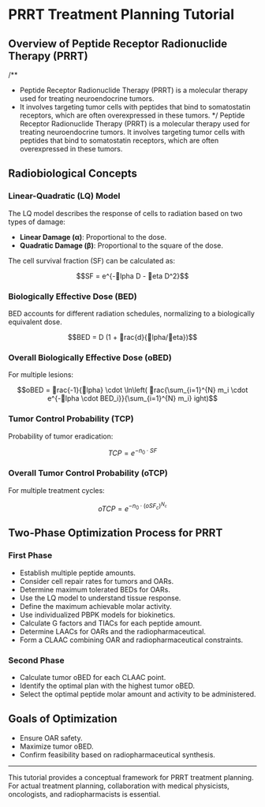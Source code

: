 
# PRRT Treatment Planning Tutorial

## Overview of Peptide Receptor Radionuclide Therapy (PRRT)

/**
 * Peptide Receptor Radionuclide Therapy (PRRT) is a molecular therapy used for treating neuroendocrine tumors.
 * It involves targeting tumor cells with peptides that bind to somatostatin receptors, which are often overexpressed in these tumors.
 */
Peptide Receptor Radionuclide Therapy (PRRT) is a molecular therapy used for treating neuroendocrine tumors. It involves targeting tumor cells with peptides that bind to somatostatin receptors, which are often overexpressed in these tumors.

## Radiobiological Concepts

### Linear-Quadratic (LQ) Model

The LQ model describes the response of cells to radiation based on two types of damage:

- **Linear Damage (α)**: Proportional to the dose.
- **Quadratic Damage (β)**: Proportional to the square of the dose.

The cell survival fraction (SF) can be calculated as:

```math
SF = e^{-lpha D - eta D^2}
```

### Biologically Effective Dose (BED)

BED accounts for different radiation schedules, normalizing to a biologically equivalent dose.

```math
BED = D (1 + rac{d}{lpha/eta})
```

### Overall Biologically Effective Dose (oBED)

For multiple lesions:

```math
oBED = rac{-1}{lpha} \cdot \ln\left( rac{\sum_{i=1}^{N} m_i \cdot e^{-lpha \cdot BED_i}}{\sum_{i=1}^{N} m_i} 
ight)
```

### Tumor Control Probability (TCP)

Probability of tumor eradication:

```math
TCP = e^{-n_0 \cdot SF}
```

### Overall Tumor Control Probability (oTCP)

For multiple treatment cycles:

```math
oTCP = e^{-n_0 \cdot (oSF_c)^{N_c}}
```

## Two-Phase Optimization Process for PRRT

### First Phase

- Establish multiple peptide amounts.
- Consider cell repair rates for tumors and OARs.
- Determine maximum tolerated BEDs for OARs.
- Use the LQ model to understand tissue response.
- Define the maximum achievable molar activity.
- Use individualized PBPK models for biokinetics.
- Calculate G factors and TIACs for each peptide amount.
- Determine LAACs for OARs and the radiopharmaceutical.
- Form a CLAAC combining OAR and radiopharmaceutical constraints.

### Second Phase

- Calculate tumor oBED for each CLAAC point.
- Identify the optimal plan with the highest tumor oBED.
- Select the optimal peptide molar amount and activity to be administered.

## Goals of Optimization

- Ensure OAR safety.
- Maximize tumor oBED.
- Confirm feasibility based on radiopharmaceutical synthesis.

---

This tutorial provides a conceptual framework for PRRT treatment planning. For actual treatment planning, collaboration with medical physicists, oncologists, and radiopharmacists is essential.

